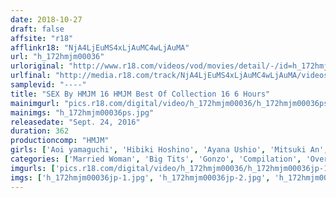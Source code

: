 ```yaml
---
date: 2018-10-27
draft: false
affsite: "r18"
afflinkr18: "NjA4LjEuMS4xLjAuMC4wLjAuMA"
url: "h_172hmjm00036"
urloriginal: "http://www.r18.com/videos/vod/movies/detail/-/id=h_172hmjm00036"
urlfinal: "http://media.r18.com/track/NjA4LjEuMS4xLjAuMC4wLjAuMA/videos/vod/movies/detail/-/id=h_172hmjm00036"
samplevid: "----"
title: "SEX By HMJM 16 HMJM Best Of Collection 16 6 Hours"
mainimgurl: "pics.r18.com/digital/video/h_172hmjm00036/h_172hmjm00036ps.jpg"
mainimgs: "h_172hmjm00036ps.jpg"
releasedate: "Sept. 24, 2016"
duration: 362
productioncomp: "HMJM"
girls: ['Aoi yamaguchi', 'Hibiki Hoshino', 'Ayana Ushio', 'Mitsuki An', 'Saya Niyama', 'Mikoto Tsukasa', 'Remi Sasaki (Ren Mukai)', 'Mayu Sato', 'Miku Aoyama', 'Yuki Hodaka']
categories: ['Married Woman', 'Big Tits', 'Gonzo', 'Compilation', 'Over 4 Hours', 'Hi-Def']
imgurls: ['pics.r18.com/digital/video/h_172hmjm00036/h_172hmjm00036jp-1.jpg', 'pics.r18.com/digital/video/h_172hmjm00036/h_172hmjm00036jp-2.jpg', 'pics.r18.com/digital/video/h_172hmjm00036/h_172hmjm00036jp-3.jpg', 'pics.r18.com/digital/video/h_172hmjm00036/h_172hmjm00036jp-4.jpg', 'pics.r18.com/digital/video/h_172hmjm00036/h_172hmjm00036jp-5.jpg', 'pics.r18.com/digital/video/h_172hmjm00036/h_172hmjm00036jp-6.jpg', 'pics.r18.com/digital/video/h_172hmjm00036/h_172hmjm00036jp-7.jpg', 'pics.r18.com/digital/video/h_172hmjm00036/h_172hmjm00036jp-8.jpg', 'pics.r18.com/digital/video/h_172hmjm00036/h_172hmjm00036jp-9.jpg', 'pics.r18.com/digital/video/h_172hmjm00036/h_172hmjm00036jp-10.jpg', 'pics.r18.com/digital/video/h_172hmjm00036/h_172hmjm00036jp-11.jpg', 'pics.r18.com/digital/video/h_172hmjm00036/h_172hmjm00036jp-12.jpg', 'pics.r18.com/digital/video/h_172hmjm00036/h_172hmjm00036jp-13.jpg', 'pics.r18.com/digital/video/h_172hmjm00036/h_172hmjm00036jp-14.jpg', 'pics.r18.com/digital/video/h_172hmjm00036/h_172hmjm00036jp-15.jpg', 'pics.r18.com/digital/video/h_172hmjm00036/h_172hmjm00036jp-16.jpg', 'pics.r18.com/digital/video/h_172hmjm00036/h_172hmjm00036jp-17.jpg', 'pics.r18.com/digital/video/h_172hmjm00036/h_172hmjm00036jp-18.jpg', 'pics.r18.com/digital/video/h_172hmjm00036/h_172hmjm00036jp-19.jpg', 'pics.r18.com/digital/video/h_172hmjm00036/h_172hmjm00036jp-20.jpg']
imgs: ['h_172hmjm00036jp-1.jpg', 'h_172hmjm00036jp-2.jpg', 'h_172hmjm00036jp-3.jpg', 'h_172hmjm00036jp-4.jpg', 'h_172hmjm00036jp-5.jpg', 'h_172hmjm00036jp-6.jpg', 'h_172hmjm00036jp-7.jpg', 'h_172hmjm00036jp-8.jpg', 'h_172hmjm00036jp-9.jpg', 'h_172hmjm00036jp-10.jpg', 'h_172hmjm00036jp-11.jpg', 'h_172hmjm00036jp-12.jpg', 'h_172hmjm00036jp-13.jpg', 'h_172hmjm00036jp-14.jpg', 'h_172hmjm00036jp-15.jpg', 'h_172hmjm00036jp-16.jpg', 'h_172hmjm00036jp-17.jpg', 'h_172hmjm00036jp-18.jpg', 'h_172hmjm00036jp-19.jpg', 'h_172hmjm00036jp-20.jpg']
---
```

